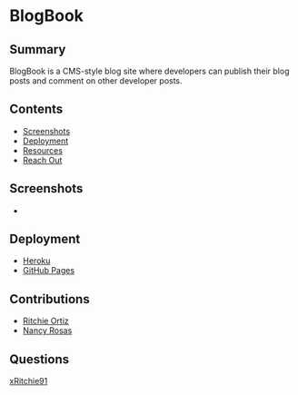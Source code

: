 # BlogBook
## Summary
BlogBook is a  CMS-style blog site where developers can publish their blog posts and comment on other developer posts.

## Contents
- [Screenshots](#Screenshots)
- [Deployment](#Deployment)
- [Resources](#Contributions)
- [Reach Out](#Questions)

## Screenshots
-

## Deployment
-   [Heroku]()
-   [GitHub Pages]()

## Contributions
- [Ritchie Ortiz](https://github.com/xRitchie91)
- [Nancy Rosas](https://github.com/nancyrosas0) 

## Questions
[xRitchie91](https://www.github.com/xRitchie91/BlogBookXIV)
